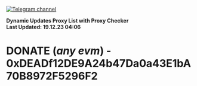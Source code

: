 [![Telegram channel](https://img.shields.io/endpoint?url=https://runkit.io/damiankrawczyk/telegram-badge/branches/master?url=https://t.me/n4z4v0d)](https://t.me/n4z4v0d) 

**Dynamic Updates Proxy List with Proxy Checker**  
**Last Updated: 19.12.23 04:06**

# DONATE (_any evm_) - 0xDEADf12DE9A24b47Da0a43E1bA70B8972F5296F2
